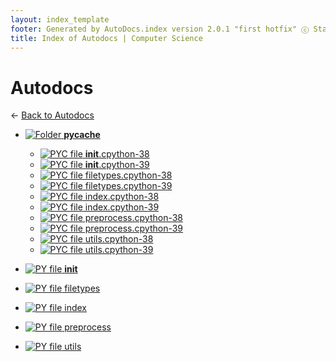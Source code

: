 ```yaml
---
layout: index_template
footer: Generated by AutoDocs.index version 2.0.1 "first hotfix" ⓒ Starwort, 2020
title: Index of Autodocs | Computer Science
---
```


# Autodocs

← [Back to Autodocs](..)

- [![Folder](https://starwort.github.io/computer-science/icon-folder.png) __pycache__](autodocs/__pycache__)
  - [![PYC file](https://img.icons8.com/windows/512/4a90e2/important-file.png) __init__.cpython-38](autodocs/__pycache__/__init__.cpython-38.pyc)
  - [![PYC file](https://img.icons8.com/windows/512/4a90e2/important-file.png) __init__.cpython-39](autodocs/__pycache__/__init__.cpython-39.pyc)
  - [![PYC file](https://img.icons8.com/windows/512/4a90e2/important-file.png) filetypes.cpython-38](autodocs/__pycache__/filetypes.cpython-38.pyc)
  - [![PYC file](https://img.icons8.com/windows/512/4a90e2/important-file.png) filetypes.cpython-39](autodocs/__pycache__/filetypes.cpython-39.pyc)
  - [![PYC file](https://img.icons8.com/windows/512/4a90e2/important-file.png) index.cpython-38](autodocs/__pycache__/index.cpython-38.pyc)
  - [![PYC file](https://img.icons8.com/windows/512/4a90e2/important-file.png) index.cpython-39](autodocs/__pycache__/index.cpython-39.pyc)
  - [![PYC file](https://img.icons8.com/windows/512/4a90e2/important-file.png) preprocess.cpython-38](autodocs/__pycache__/preprocess.cpython-38.pyc)
  - [![PYC file](https://img.icons8.com/windows/512/4a90e2/important-file.png) preprocess.cpython-39](autodocs/__pycache__/preprocess.cpython-39.pyc)
  - [![PYC file](https://img.icons8.com/windows/512/4a90e2/important-file.png) utils.cpython-38](autodocs/__pycache__/utils.cpython-38.pyc)
  - [![PYC file](https://img.icons8.com/windows/512/4a90e2/important-file.png) utils.cpython-39](autodocs/__pycache__/utils.cpython-39.pyc)

- [![PY file](https://img.icons8.com/windows/512/4a90e2/py.png) __init__](autodocs/__init__.py)
- [![PY file](https://img.icons8.com/windows/512/4a90e2/py.png) filetypes](autodocs/filetypes.py)
- [![PY file](https://img.icons8.com/windows/512/4a90e2/py.png) index](autodocs/index.py)
- [![PY file](https://img.icons8.com/windows/512/4a90e2/py.png) preprocess](autodocs/preprocess.py)
- [![PY file](https://img.icons8.com/windows/512/4a90e2/py.png) utils](autodocs/utils.py)
